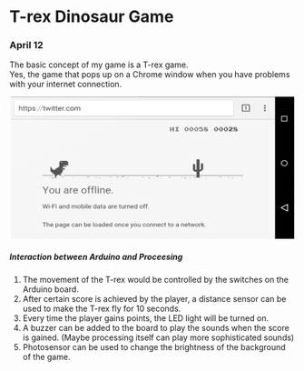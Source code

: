 # T-rex Dinosaur Game

### April 12
The basic concept of my game is a T-rex game. <br>
Yes, the game that pops up on a Chrome window when you have problems with your internet connection. <br>

<p align="center">
  <img src="model.png" width="500" height="250"><br>
</p>

##### Interaction between Arduino and Proceesing

1. The movement of the T-rex would be controlled by the switches on the Arduino board.
2. After certain score is achieved by the player, a distance sensor can be used to make the T-rex fly for 10 seconds.
3. Every time the player gains points, the LED light will be turned on.
4. A buzzer can be added to the board to play the sounds when the score is gained. (Maybe processing itself can play more sophisticated sounds)
5. Photosensor can be used to change the brightness of the background of the game.

